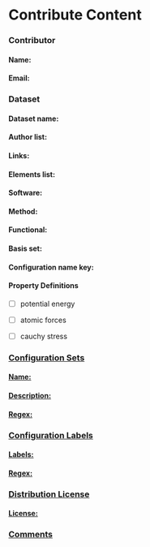 # Contribute Content
  
### Contributor

#### Name:
<!-- Enter your name -->

#### Email:
<!-- Enter your email. This will be used for correspondence about dataset submission -->
  

### Dataset

#### Dataset name:
<!-- Enter dataset name -->

#### Author list:
<!-- Enter list of dataset author names as "FirstName1 LastName1, FirstName2 LastName2". Do not use initials unless author is normally attributed by initial(s) -->

#### Links:
<!-- Enter list of resources describing dataset (DOI if available). Include DOI/URL for dataset, if aleady hosted online -->
  
#### Elements list:
<!-- List elements present in dataset using elemental symbols (e.g., Si, Al, C, etc.) -->

#### Software:
<!-- Enter the software and version used for property calculations (e.g., VASP 5.4.1, ORCA 5.0.3) -->


#### Method:
<!-- Enter the method(s) used for property calculations (e.g., DFT, CCSD, CCSD(T)) -->

#### Functional:
<!-- Enter the functional(s) used for property calculations (e.g., PBE, PBEsol, B3LYP, SCAN) -->

#### Basis set:
<!-- Enter the basis set used for property calculations (e.g., cc-pVDZ, aug-cc-PVTZ) -->

#### Configuration name key:
<!-- A configuration’s name will be used for grouping and label application. Names will default to file names if no key is provided. In an extended XYZ file, for example, setting the Configuration Name Key to an existing key "config_name" would use the values provided by this key to name configurations -->


#### Property Definitions
<!-- Select a predefined property if applicable to your data. See definitions at https://github.com/colabfit/colabfit-tools/blob/development/colabfit/tools/property_definitions.py.

To select a property, replace the corresponding "[ ]" with "[x]" or "[X]".
- [X] example property

If a predefined property definition listed above does not apply to your content, you may submit new property definition files with your dataset files. Examples may be found in the file "example_property_definitions.py.-->

- [ ] potential energy
- [ ] atomic forces
- [ ] cauchy stress


### [Configuration Sets][cset]
<!-- Configuration sets are used to organize and group similar Configurations with one another. These could be similar structures, similar methods, etc.

A Configuration Set’s Extended ID is constructed according to {Name}_{Short ID}. "Name" can be used to lend interpretability to an Extended ID.

Configuration Sets are constructed using regular expressions to match and group Configurations based on their name (remember that the names of Configurations are obtained from the specified "Configuration Name Key"). 

You may create as many configuration sets as needed by copying and pasting the below three entries. -->


#### [Name:][cname]
<!-- Name will be used to construct an Extended ID for the Configuration set. -->  
#### [Description:][cdesc]
<!-- Enter human-readable description of the configurations in the set -->  
#### [Regex:][creg]
<!-- Enter a regular expression for matching to configuration names (i.e., to match only the name entered above and no other configuration set names you have entered) -->  


### [Configuration Labels][clabhead]
<!-- (Optional): If necessary, more specific labels can be added to Configurations for querying purposes. Similar to the construction of Configuration Sets, regular expressions are matched against a Configuration’s name. 

You may create as many labels as needed -->

#### [Labels:][clab]
<!-- Labels to attach to the configurations matched by regex below -->  
#### [Regex:][labreg]
<!-- Regular expression for matching to configuration names (as defined in Configuration Set section above)-->


### [Distribution License][lcns]
<!-- Enter the license under which the content will be distributed (e.g. Creative Commons Zero) -->
#### [License:][lcns]

### [Comments][comm]
<!-- Enter any additional comments for the reviewer below -->



<!-- Tooltip text -->
[name]: ## "Name of person submitting dataset"
[email]: ## "Email of person submitting dataset. This will be used for correspondence about dataset submission"

[dname]: ## "A short name for your dataset"
[auth]: ## 'A list of dataset author names. Format as "FirstName1 LastName1, FirstName2 LastName2". Do not use initials unless author is normally attributed by initial(s)'
[link]: ## "A list of resources describing dataset (DOI if available). Include DOI/URL for dataset, if aleady hosted online"
[elem]: ## "List elements present in dataset using elemental symbols (e.g., Si, Al, C, etc.)"
[soft]: ## "The software and version used for property calculations (e.g., VASP 5.4.1, ORCA 5.0.3)"
[meth]: ## "The method(s) used for property calculations (e.g., DFT, CCSD, CCSD(T))"
[func]: ## "The functional(s) used for property calculations (e.g., PBE, PBEsol, B3LYP, SCAN)"
[bset]: ## "The basis set used for property calculations (e.g., cc-pVDZ, aug-cc-PVTZ)"
[cokey]: ## 'A configuration’s name will be used for grouping and label application. Names will default to file names if no key is provided. In an extended XYZ file, for example, setting the Configuration Name Key to an existing key "config_name" would use the values provided by this key to name configurations'
[pd]: ## 'Select a predefined property if applicable to your data. If a predefined property definition listed above does not apply to your content, you may submit new property definition files with your dataset files. Examples may be found in the file "example_property_definitions.py.'
[cset]: ## 'Configuration sets are used to organize and group similar Configurations with one another. These could be similar structures, similar methods, etc. A Configuration Set’s Extended ID is constructed according to {Name}_{Short ID}. "Name" can be used to lend interpretability to an Extended ID. Configuration Sets are constructed using regular expressions to match and group Configurations based on their name (remember that the names of Configurations are obtained from the specified "Configuration Name Key"). You may create as many configuration sets as needed by copying and pasting the below three entries. '
[cname]: ## "Name will be used to construct an Extended ID for the Configuration set."
[cdesc]: ## "A human-readable description of the configurations in the set"
[creg]: ## "Enter a regular expression for matching to configuration names (i.e., to match only the name entered above and no other configuration set names you have entered)"

[clabhead]: ## "(Optional): If necessary, more specific labels can be added to Configurations for querying purposes. Similar to the construction of Configuration Sets, regular expressions are matched against a Configuration’s name"
[clab]: ## "Labels to attach to the configurations matched by regex below"
[labreg]: ## "Regular expression for matching to configuration names (as defined in Configuration Set section above)"
[lcns]: ## "The license under which the content will be distributed (e.g. Creative Commons Zero)"
[comm]: ## "Any additional comments for the reviewer"